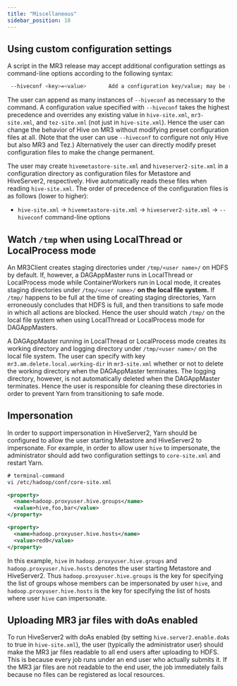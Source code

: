 ```yaml
---
title: "Miscellaneous"
sidebar_position: 10
---
```


## Using custom configuration settings

A script in the MR3 release may accept additional configuration settings as command-line options according to the following syntax:
```sh
 --hiveconf <key>=<value>       Add a configuration key/value; may be repeated at the end
```
The user can append as many instances of `--hiveconf` as necessary to the command. 
A configuration value specified with `--hiveconf` takes the highest precedence and overrides any existing value in `hive-site.xml`, `mr3-site.xml`, and `tez-site.xml` (not just in `hive-site.xml`).
Hence the user can change the behavior of Hive on MR3 without modifying preset configuration files at all.
(Note that the user can use `--hiveconf` to configure not only Hive but also MR3 and Tez.)
Alternatively the user can directly modify preset configuration files to make the change permanent.

The user may create `hivemetastore-site.xml` and `hiveserver2-site.xml` in a configuration directory
as configuration files for Metastore and HiveServer2, respectively.
Hive automatically reads these files when reading `hive-site.xml`.
The order of precedence of the configuration files is as follows (lower to higher):

* `hive-site.xml` &rarr; `hivemetastore-site.xml` &rarr; `hiveserver2-site.xml` &rarr; `--hiveconf` command-line options 

## Watch `/tmp` when using LocalThread or LocalProcess mode 

An MR3Client creates staging directories under `/tmp/<user name>/` on HDFS by default.
If, however, a DAGAppMaster runs in LocalThread or LocalProcess mode while ContainerWorkers run in Local mode, 
it creates staging directories under `/tmp/<user name>/` **on the local file system.**
If `/tmp/` happens to be full at the time of creating staging directories, Yarn erroneously concludes that HDFS is full, and then transitions to safe mode in which all actions are blocked.
Hence the user should watch `/tmp/` on the local file system when using LocalThread or LocalProcess mode for DAGAppMasters.

A DAGAppMaster running in LocalThread or LocalProcess mode creates its working directory and logging directory under `/tmp/<user name>/` on the local file system.
The user can specify with key `mr3.am.delete.local.working-dir` in `mr3-site.xml` whether or not to delete the working directory when the DAGAppMaster terminates. 
The logging directory, however, is not automatically deleted when the DAGAppMaster terminates.
Hence the user is responsible for cleaning these directories in order to prevent Yarn from transitioning to safe mode.

## Impersonation

In order to support impersonation in HiveServer2, Yarn should be configured to allow the user starting Metastore and HiveServer2 to impersonate.
For example, in order to allow user `hive` to impersonate, 
the administrator should add two configuration settings to `core-site.xml` and restart Yarn.

```xml
# terminal-command
vi /etc/hadoop/conf/core-site.xml

<property>
  <name>hadoop.proxyuser.hive.groups</name>
  <value>hive,foo,bar</value>
</property>

<property>
  <name>hadoop.proxyuser.hive.hosts</name>
  <value>red0</value>
</property> 
```

In this example, `hive` in `hadoop.proxyuser.hive.groups` and `hadoop.proxyuser.hive.hosts` denotes the user starting Metastore and HiveServer2.
Thus `hadoop.proxyuser.hive.groups` is the key for specifying the list of groups whose members can be impersonated by user `hive`, and 
`hadoop.proxyuser.hive.hosts` is the key for specifying the list of hosts where user `hive` can impersonate. 

## Uploading MR3 jar files with doAs enabled

To run HiveServer2 with doAs enabled (by setting `hive.server2.enable.doAs` to true in `hive-site.xml`),
the user (typically the administrator user) should make the MR3 jar files readable to all end users after uploading to HDFS.
This is because every job runs under an end user who actually submits it.
If the MR3 jar files are not readable to the end user, the job immediately fails because no files can be registered as local resources.

